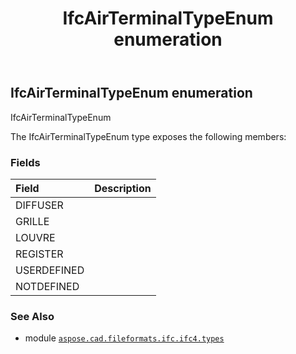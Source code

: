﻿---
title: IfcAirTerminalTypeEnum enumeration
second_title: Aspose.CAD for Python via .NET API References
description: 
type: docs
weight: 1980
url: /python-net/aspose.cad.fileformats.ifc.ifc4.types/ifcairterminaltypeenum/
is_root: false
---

## IfcAirTerminalTypeEnum enumeration

IfcAirTerminalTypeEnum



The IfcAirTerminalTypeEnum type exposes the following members:

### Fields
| Field | Description |
| :- | :- |
| DIFFUSER |  |
| GRILLE |  |
| LOUVRE |  |
| REGISTER |  |
| USERDEFINED |  |
| NOTDEFINED |  |



### See Also
* module [`aspose.cad.fileformats.ifc.ifc4.types`](..)

